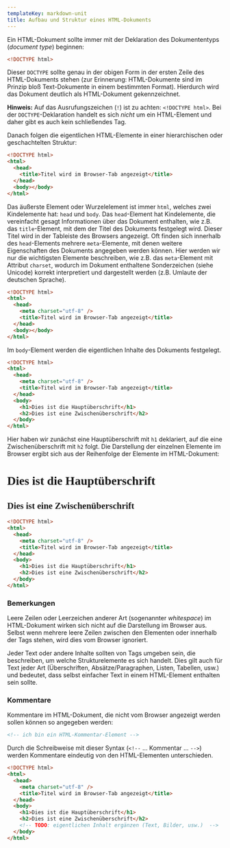 ```yaml
---
templateKey: markdown-unit
title: Aufbau und Struktur eines HTML-Dokuments
---
```


Ein HTML-Dokument sollte immer mit der Deklaration des Dokumententyps (_document type_)
beginnen:

```html
<!DOCTYPE html>
```

Dieser `DOCTYPE` sollte genau in der obigen Form in der ersten Zeile des
HTML-Dokuments stehen (zur Erinnerung: HTML-Dokumente sind im Prinzip
bloß Text-Dokumente in einem bestimmten Format). Hierdurch wird das Dokument
deutlich als HTML-Dokument gekennzeichnet.

**Hinweis:** Auf das Ausrufungszeichen (`!`) ist zu achten: `<!DOCTYPE html>`.
Bei der `DOCTYPE`-Deklaration handelt es sich _nicht_ um ein HTML-Element und
daher gibt es auch kein schließendes Tag.

Danach folgen die eigentlichen HTML-Elemente in einer hierarchischen oder
geschachtelten Struktur:

```html
<!DOCTYPE html>
<html>
  <head>
    <title>Titel wird im Browser-Tab angezeigt</title>
  </head>
  <body></body>
</html>
```

Das äußerste Element oder Wurzelelement ist immer `html`, welches zwei
Kindelemente hat: `head` und `body`. Das `head`-Element hat Kindelemente,
die vereinfacht gesagt Informationen über das Dokument enthalten, wie z.B.
das `title`-Element, mit dem der Titel des Dokuments festgelegt wird.
Dieser Titel wird in der Tableiste des Browsers angezeigt. Oft finden
sich innerhalb des `head`-Elements mehrere `meta`-Elemente, mit denen
weitere Eigenschaften des Dokuments angegeben werden können. Hier werden
wir nur die wichtigsten Elemente beschreiben, wie z.B. das `meta`-Element
mit Attribut `charset`, wodurch im Dokument enthaltene Sonderzeichen (siehe Unicode)
korrekt interpretiert und dargestellt werden (z.B. Umlaute der deutschen Sprache).

```html
<!DOCTYPE html>
<html>
  <head>
    <meta charset="utf-8" />
    <title>Titel wird im Browser-Tab angezeigt</title>
  </head>
  <body></body>
</html>
```

Im `body`-Element werden die eigentlichen Inhalte des Dokuments festgelegt.

```html
<!DOCTYPE html>
<html>
  <head>
    <meta charset="utf-8" />
    <title>Titel wird im Browser-Tab angezeigt</title>
  </head>
  <body>
    <h1>Dies ist die Hauptüberschrift</h1>
    <h2>Dies ist eine Zwischenüberschrift</h2>
  </body>
</html>
```

Hier haben wir zunächst eine Hauptüberschrift mit `h1` deklariert,
auf die eine Zwischenüberschrift mit `h2` folgt. Die Darstellung der
einzelnen Elemente im Browser ergibt sich aus der Reihenfolge der
Elemente im HTML-Dokument:

<h1 style="font-family: serif;">Dies ist die Hauptüberschrift</h1>
<h2 style="font-family: serif;">Dies ist eine Zwischenüberschrift</h2>

```html
<!DOCTYPE html>
<html>
  <head>
    <meta charset="utf-8" />
    <title>Titel wird im Browser-Tab angezeigt</title>
  </head>
  <body>
    <h1>Dies ist die Hauptüberschrift</h1>
    <h2>Dies ist eine Zwischenüberschrift</h2>
  </body>
</html>
```

### Bemerkungen

Leere Zeilen oder Leerzeichen anderer Art (sogenannter _whitespace_) im HTML-Dokument
wirken sich nicht auf die Darstellung im Browser aus. Selbst wenn mehrere leere
Zeilen zwischen den Elementen oder innerhalb der Tags stehen, wird dies vom Browser
ignoriert.

Jeder Text oder andere Inhalte sollten von Tags umgeben sein, die beschreiben, um welche
Strukturelemente es sich handelt. Dies gilt auch für Text jeder Art
(Überschriften, Absätze/Paragraphen, Listen, Tabellen, usw.) und bedeutet, dass selbst
einfacher Text in einem HTML-Element enthalten sein sollte.

### Kommentare

Kommentare im HTML-Dokument, die nicht vom Browser angezeigt werden
sollen können so angegeben werden:

```html
<!-- ich bin ein HTML-Kommentar-Element -->
```

Durch die Schreibweise mit dieser Syntax (`<!--` ... Kommentar ... `-->`) werden
Kommentare eindeutig von den HTML-Elementen unterschieden.

```html
<!DOCTYPE html>
<html>
  <head>
    <meta charset="utf-8" />
    <title>Titel wird im Browser-Tab angezeigt</title>
  </head>
  <body>
    <h1>Dies ist die Hauptüberschrift</h1>
    <h2>Dies ist eine Zwischenüberschrift</h2>
    <!-- TODO: eigentlichen Inhalt ergänzen (Text, Bilder, usw.)  -->
  </body>
</html>
```
